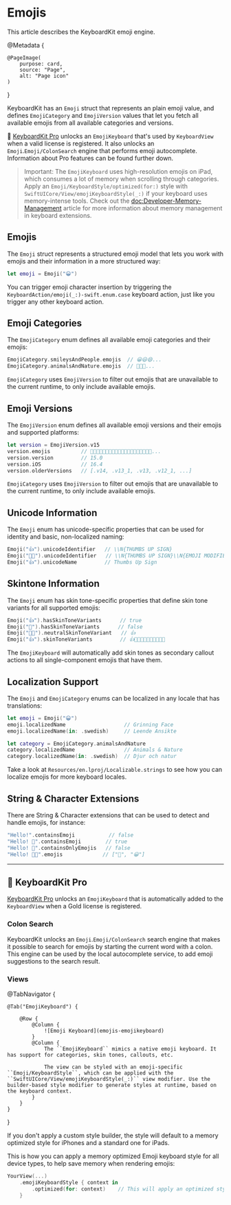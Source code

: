 # Emojis

This article describes the KeyboardKit emoji engine.

@Metadata {
    
    @PageImage(
        purpose: card,
        source: "Page",
        alt: "Page icon"
    )
}

KeyboardKit has an ``Emoji`` struct that represents an plain emoji value, and defines ``EmojiCategory`` and ``EmojiVersion`` values that let you fetch all available emojis from all available categories and versions.

👑 [KeyboardKit Pro][Pro] unlocks an ``EmojiKeyboard`` that's used by ``KeyboardView`` when a valid license is registered. It also unlocks an ``Emoji``.``Emoji/ColonSearch`` engine that performs emoji autocomplete.  Information about Pro features can be found further down.

> Important: The ``EmojiKeyboard`` uses high-resolution emojis on iPad, which consumes a lot of memory when scrolling through categories. Apply an ``Emoji/KeyboardStyle/optimized(for:)`` style with ``SwiftUICore/View/emojiKeyboardStyle(_:)`` if your keyboard uses memory-intense tools. Check out the <doc:Developer-Memory-Management> article for more information about memory management in keyboard extensions.



## Emojis

The ``Emoji`` struct represents a structured emoji model that lets you work with emojis and their information in a more structured way:

```swift
let emoji = Emoji("😀")
```

You can trigger emoji character insertion by triggering the ``KeyboardAction/emoji(_:)-swift.enum.case`` keyboard action, just like you trigger any other keyboard action.



## Emoji Categories

The ``EmojiCategory`` enum defines all available emoji categories and their emojis:

```swift
EmojiCategory.smileysAndPeople.emojis  // 😀😃😄...
EmojiCategory.animalsAndNature.emojis  // 🐶🐱🐭...
```

``EmojiCategory`` uses ``EmojiVersion`` to filter out emojis that are unavailable to the current runtime, to only include available emojis.



## Emoji Versions

The ``EmojiVersion`` enum defines all available emoji versions and their emojis and supported platforms:

```swift
let version = EmojiVersion.v15
version.emojis          // 🫨🫸🫷🪿🫎🪼🫏🪽🪻🫛🫚🪇🪈🪮🪭🩷🩵🩶🪯🛜...
version.version         // 15.0
version.iOS             // 16.4
version.olderVersions   // [.v14, .v13_1, .v13, .v12_1, ...]
```

``EmojiCategory`` uses ``EmojiVersion`` to filter out emojis that are unavailable to the current runtime, to only include available emojis.



## Unicode Information

The ``Emoji`` enum has unicode-specific properties that can be used for identity and basic, non-localized naming:

```swift
Emoji("👍").unicodeIdentifier   // \\N{THUMBS UP SIGN}
Emoji("👍🏿").unicodeIdentifier   // \\N{THUMBS UP SIGN}\\N{EMOJI MODIFIER FITZPATRICK TYPE-6}
Emoji("👍").unicodeName         // Thumbs Up Sign
```


## Skintone Information

The ``Emoji`` enum has skin tone-specific properties that define skin tone variants for all supported emojis:

```swift
Emoji("👍").hasSkinToneVariants      // true
Emoji("🚀").hasSkinToneVariants      // false
Emoji("👍🏿").neutralSkinToneVariant   // 👍
Emoji("👍").skinToneVariants         // 👍👍🏻👍🏼👍🏽👍🏾👍🏿
```

The ``EmojiKeyboard`` will automatically add skin tones as secondary callout actions to all single-component emojis that have them.



## Localization Support

The ``Emoji`` and ``EmojiCategory`` enums can be localized in any locale that has translations:

```swift
let emoji = Emoji("😀") 
emoji.localizedName                   // Grinning Face
emoji.localizedName(in: .swedish)     // Leende Ansikte

let category = EmojiCategory.animalsAndNature 
category.localizedName                // Animals & Nature
category.localizedName(in: .swedish)  // Djur och natur
```

Take a look at `Resources/en.lproj/Localizable.strings` to see how you can localize emojis for more keyboard locales.



## String & Character Extensions

There are String & Character extensions that can be used to detect and handle emojis, for instance:

```swift
"Hello!".containsEmoji           // false
"Hello! 👋".containsEmoji        // true
"Hello! 👋".containsOnlyEmojis   // false
"Hello! 👋😀".emojis             // ["👋", "😀"]
```


---


## 👑 KeyboardKit Pro

[KeyboardKit Pro][Pro] unlocks an ``EmojiKeyboard`` that is automatically added to the ``KeyboardView`` when a Gold license is registered.

[Pro]: https://github.com/KeyboardKit/KeyboardKitPro


### Colon Search

KeyboardKit unlocks an ``Emoji``.``Emoji/ColonSearch`` search engine that makes it possible to search for emojis by starting the current word with a colon. This engine can be used by the local autocomplete service, to add emoji suggestions to the search result.


### Views

@TabNavigator {
    
    @Tab("EmojiKeyboard") {
        
        @Row {
            @Column {
                ![Emoji Keyboard](emojis-emojikeyboard)
            }
            @Column {
                The ``EmojiKeyboard`` mimics a native emoji keyboard. It has support for categories, skin tones, callouts, etc.
                
                The view can be styled with an emoji-specific ``Emoji/KeyboardStyle``, which can be applied with the ``SwiftUICore/View/emojiKeyboardStyle(_:)`` view modifier. Use the builder-based style modifier to generate styles at runtime, based on the keyboard context.
            }
        }
    }
}


If you don't apply a custom style builder, the style will default to a memory optimized style for iPhones and a standard one for iPads.

This is how you can apply a memory optimized Emoji keyboard style for all device types, to help save memory when rendering emojis:

```swift
YourView(...)
    .emojiKeyboardStyle { context in
        .optimized(for: context)    // This will apply an optimized style regardless of the context.
    }
```
